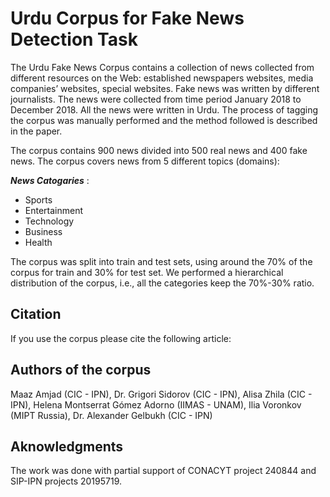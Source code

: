 # Urdu Corpus for Fake News Detection Task

The Urdu Fake News Corpus contains a collection of news collected from different resources on the Web: established newspapers websites, media companies’ websites, special websites. Fake news was written by different journalists. The news were collected from time period January 2018 to December 2018. All the news were written in Urdu. The process of tagging the corpus was manually performed and the method followed is described in the paper. 

The corpus contains 900 news divided into 500 real news and 400 fake news. The corpus covers news from 5 different topics (domains): 


<p><em><strong>News Catogaries</strong> </em>:</p>
<ul>
<li>Sports</li>
<li>Entertainment</li>
<li>Technology</li>
<li>Business</li>
<li>Health</li>
</ul>

The corpus was split into train and test sets, using around the 70% of the corpus for train and 30% for test set. We performed a hierarchical distribution of the corpus, i.e., all the categories keep the 70%-30% ratio.

## Citation
If you use the corpus please cite the following article:

## Authors of the corpus
Maaz Amjad (CIC - IPN),  Dr. Grigori Sidorov (CIC - IPN), Alisa Zhila (CIC - IPN), Helena Montserrat Gómez Adorno (IIMAS - UNAM), Ilia Voronkov (MIPT Russia),  Dr. Alexander Gelbukh (CIC - IPN)

## Aknowledgments
The work was done with partial support of CONACYT project 240844 and SIP-IPN projects 20195719.
